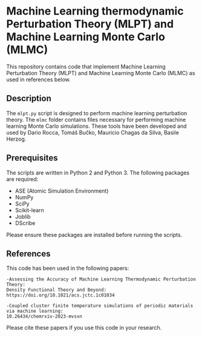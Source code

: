 # Machine Learning thermodynamic Perturbation Theory (MLPT) and Machine Learning Monte Carlo (MLMC)

This repository contains code that implement Machine Learning Perturbation Theory (MLPT) and Machine Learning Monte Carlo (MLMC) as used in references below.

## Description

The `mlpt.py` script is designed to perform machine learning perturbation theory. The `mlmc` folder contains files necessary for performing machine learning Monte Carlo simulations. These tools have been developed and used by Dario Rocca, Tomáš Bučko, Mauricio Chagas da Silva, Basile Herzog.

## Prerequisites

The scripts are written in Python 2 and Python 3. The following packages are required:

- ASE (Atomic Simulation Environment)
- NumPy
- SciPy
- Scikit-learn
- Joblib
- DScribe

Please ensure these packages are installed before running the scripts.


## References

This code has been used in the following papers:

    -Assessing the Accuracy of Machine Learning Thermodynamic Perturbation Theory: 
    Density Functional Theory and Beyond: 
    https://doi.org/10.1021/acs.jctc.1c01034
    
    -Coupled cluster finite temperature simulations of periodic materials via machine learning:
    10.26434/chemrxiv-2023-mvsxn
    

Please cite these papers if you use this code in your research.
